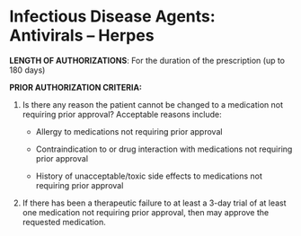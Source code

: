 # Infectious Disease Agents: Antivirals – Herpes

**LENGTH OF AUTHORIZATIONS**: For the duration of the prescription (up to 180 days)

**PRIOR AUTHORIZATION CRITERIA:**

1. Is there any reason the patient cannot be changed to a medication not requiring prior approval? Acceptable reasons include:

    - Allergy to medications not requiring prior approval

    - Contraindication to or drug interaction with medications not requiring prior approval

    - History of unacceptable/toxic side effects to medications not requiring prior approval

2. If there has been a therapeutic failure to at least a 3-day trial of at least one medication not requiring prior approval, then may approve the requested medication.
